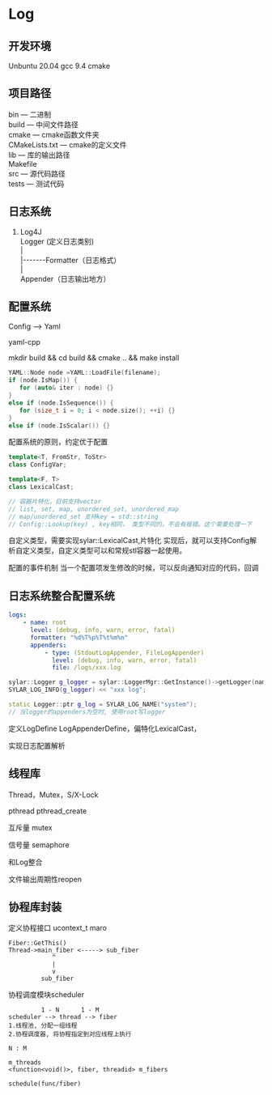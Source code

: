 # Log

## 开发环境
Unbuntu 20.04
gcc 9.4
cmake

## 项目路径
bin — 二进制 \
build — 中间文件路径 \
cmake — cmake函数文件夹 \
CMakeLists.txt — cmake的定义文件 \
lib — 库的输出路径 \
Makefile \
src — 源代码路径 \
tests — 测试代码 

## 日志系统
1) Log4J \
Logger (定义日志类别) \
   | \
   |-------Formatter（日志格式）\
   | \
Appender（日志输出地方）

## 配置系统

Config --> Yaml 

yaml-cpp 

mkdir build && cd build && cmake .. && make install
```cpp
YAML::Node node =YAML::LoadFile(filename);
if (node.IsMap()) {
   for (auto& iter : node) {}
}
else if (node.IsSequence()) {
   for (size_t i = 0; i < node.size(); ++i) {}
}
else if (node.IsScalar()) {}
```
配置系统的原则，约定优于配置
```cpp
template<T, FromStr, ToStr>
class ConfigVar;

template<F, T>
class LexicalCast;

// 容器片特化，目前支持vector
// list, set, map, unordered_set, unordered_map
// map/unordered_set 支持key = std::string
// Config::Lookup(key) , key相同， 类型不同的，不会有报错。这个需要处理一下
```
自定义类型，需要实现sylar::LexicalCast,片特化
实现后，就可以支持Config解析自定义类型，自定义类型可以和常规stl容器一起使用。

配置的事件机制
当一个配置项发生修改的时候，可以反向通知对应的代码，回调  

## 日志系统整合配置系统
```yaml
logs: 
    - name: root
      level: (debug, info, warn, error, fatal)
      formatter: "%d%T%p%T%t%m%n"
      appenders:
          - type: (StdoutLogAppender, FileLogAppender)
            level: (debug, info, warn, error, fatal)
            file: /logs/xxx.log
```

```cpp
sylar::Logger g_logger = sylar::LoggerMgr::GetInstance()->getLogger(name);
SYLAR_LOG_INFO(g_logger) << "xxx log";
```

```cpp
static Logger::ptr g_log = SYLAR_LOG_NAME("system");
// 当logger的appenders为空时, 使用root写logger
```
定义LogDefine LogAppenderDefine，偏特化LexicalCast，

实现日志配置解析

## 线程库
Thread，Mutex，S/X-Lock

pthread pthread_create

互斥量 mutex

信号量 semaphore

和Log整合

文件输出周期性reopen

## 协程库封装
定义协程接口
ucontext_t
maro

```
Fiber::GetThis()
Thread->main_fiber <-----> sub_fiber
            ^
            |
            v
         sub_fiber
```

协程调度模块scheduler
```
         1 - N      1 - M
scheduler --> thread --> fiber
1.线程池, 分配一组线程
2.协程调度器, 将协程指定到对应线程上执行

N : M

m_threads
<function<void()>, fiber, threadid> m_fibers

schedule(func/fiber)
```